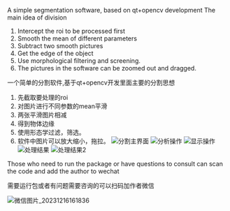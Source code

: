 A simple segmentation software, based on qt+opencv development
The main idea of division
1. Intercept the roi to be processed first
2. Smooth the mean of different parameters
3. Subtract two smooth pictures
4. Get the edge of the object
5. Use morphological filtering and screening.
6. The pictures in the software can be zoomed out and dragged.
   
一个简单的分割软件,基于qt+opencv开发里面主要的分割思想

1. 先截取要处理的roi
2. 对图片进行不同参数的mean平滑
3. 两张平滑图片相减
4. 得到物体边缘
5. 使用形态学过滤，筛选。
6. 软件中图片可以放大缩小，拖拉。
![分割主界面](https://github.com/WenYuanMo/Segmentatin/assets/43527146/0bf793c9-2881-41cd-a8e4-3fc3beff2568)
![分析操作](https://github.com/WenYuanMo/Segmentatin/assets/43527146/90bee45b-12e5-42a7-b5a6-dd76d0ed22ab)
![显示操作](https://github.com/WenYuanMo/Segmentatin/assets/43527146/996f866e-fc8f-4f8c-aa6d-1d73fdf93669)
![处理结果](https://github.com/WenYuanMo/Segmentatin/assets/43527146/3172a1be-c049-4ef5-a1df-b38c40fdb2c7)
![处理结果2](https://github.com/WenYuanMo/Segmentatin/assets/43527146/24dd0399-c19c-43ee-aaf2-30b2e8385e34)

Those who need to run the package or have questions to consult can scan the code and add the author to wechat

需要运行包或者有问题需要咨询的可以扫码加作者微信

![微信图片_20231216161836](https://github.com/WenYuanMo/Segmentatin/assets/43527146/d841ecd8-4e7f-4fc8-91d7-c767db1fe3ba)
